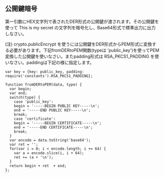 ## 公開鍵暗号
第一引数にHEX文字列で表されたDER形式の公開鍵が渡されます。その公開鍵を使って
This is my secret
の文字列を暗号化し、Base64形式で標準出力に出力しなさい。


(注) crypto.publicEncrypt を使うには公開鍵をDER形式からPEM形式に変換する必要があります。下記fromDERtoPEM関数(typeは 'public_key')を使ってPEM変換した公開鍵を使いなさい。またpadding形式は RSA_PKCS1_PADDING を使いなさい。paddingは下記の様に指定します。

````
var key = {key: public_key, padding: require('constants').RSA_PKCS1_PADDING};
````

````
function fromDERtoPEM(data, type) {
  var begin;
  var end;
  switch(type) {
    case 'public_key':
    begin = '-----BEGIN PUBLIC KEY-----\n';
    end = '-----END PUBLIC KEY-----\n';
    break;
    case 'certificate':
    begin = '-----BEGIN CERTIFICATE-----\n';
    end = '-----END CERTIFICATE-----\n';
    break;
  }
  var encode = data.toString('base64');
  var ret = '';
  for(var i = 0; i < encode.length; i += 64) {
    var a = encode.slice(i, i + 64);
    ret += (a + '\n');
  }
  return begin + ret  + end;
};
````
